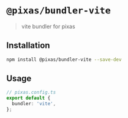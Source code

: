 # `@pixas/bundler-vite`

> vite bundler for pixas

## Installation

```bash
npm install @pixas/bundler-vite --save-dev
```

## Usage

```ts
// pixas.config.ts
export default {
  bundler: 'vite',
};
```
